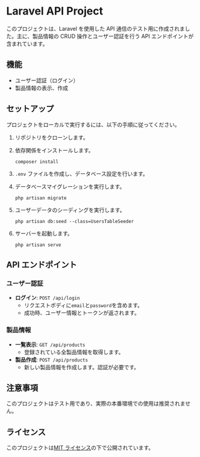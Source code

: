 # Laravel API Project

このプロジェクトは、Laravel を使用した API 通信のテスト用に作成されました。主に、製品情報の CRUD 操作とユーザー認証を行う API エンドポイントが含まれています。

## 機能

-   ユーザー認証（ログイン）
-   製品情報の表示、作成

## セットアップ

プロジェクトをローカルで実行するには、以下の手順に従ってください。

1. リポジトリをクローンします。

2. 依存関係をインストールします。

   `composer install`

3. `.env` ファイルを作成し、データベース設定を行います。

4. データベースマイグレーションを実行します。

   `php artisan migrate`

5. ユーザーデータのシーディングを実行します。

   `php artisan db:seed --class=UsersTableSeeder`

6. サーバーを起動します。

   `php artisan serve`

## API エンドポイント

### ユーザー認証

-   **ログイン**: `POST /api/login`
    -   リクエストボディに`email`と`password`を含めます。
    -   成功時、ユーザー情報とトークンが返されます。

### 製品情報

-   **一覧表示**: `GET /api/products`
    -   登録されている全製品情報を取得します。
-   **製品作成**: `POST /api/products`
    -   新しい製品情報を作成します。認証が必要です。

## 注意事項

このプロジェクトはテスト用であり、実際の本番環境での使用は推奨されません。

## ライセンス

このプロジェクトは[MIT ライセンス](LICENSE)の下で公開されています。
